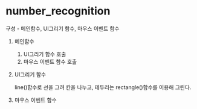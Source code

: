 # number_recognition

구성 - 메인함수, UI그리기 함수, 마우스 이벤트 함수

1. 메인함수
   1) UI그리기 함수 호출
   2) 마우스 이벤트 함수 호출
2. UI그리기 함수

   line()함수로 선을 그려 칸을 나누고, 테두리는 rectangle()함수를 이용해 그린다.
   
4. 마우스 이벤트 함수
